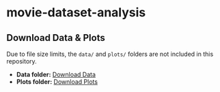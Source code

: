# movie-dataset-analysis
## Download Data & Plots
Due to file size limits, the `data/` and `plots/` folders are not included in this repository.  

- **Data folder:** [Download Data](https://drive.google.com/file/d/11WsdtuHm9RD_e4BrccrzWRRZcp7C-Eqa/view?usp=drive_link)  
- **Plots folder:** [Download Plots](https://drive.google.com/file/d/1oTm9mt6NiaUeKLG3C1IE3L5gsjpE31Rl/view?usp=drive_link)

